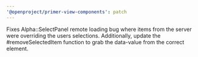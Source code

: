 ```yaml
---
'@openproject/primer-view-components': patch
---
```


Fixes Alpha::SelectPanel remote loading bug where items from the server were overriding the users selections. Additionally, update the #removeSelectedItem function to grab the data-value from the correct element.
